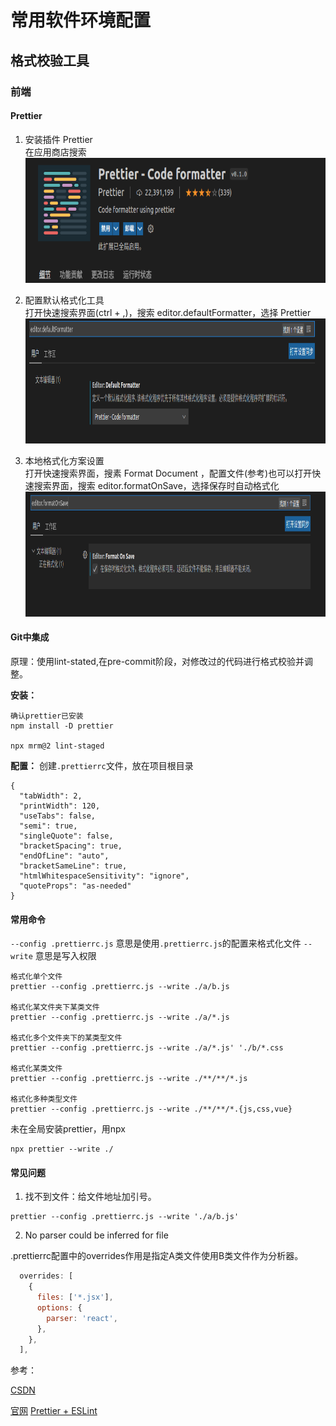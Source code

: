# 常用软件环境配置

## 格式校验工具

### 前端

#### Prettier

1. 安装插件 Prettier  
   在应用商店搜索
   <img src="_media/Prettier.png" width="800px" height="200px" alt="Prettier" />

2. 配置默认格式化工具  
   打开快速搜索界面(ctrl + ,)，搜索 editor.defaultFormatter，选择 Prettier
   <img src="_media/editor.defaultFormatter.png" width="800px" height="200px" alt="Prettier" />

3. 本地格式化方案设置  
   打开快速搜索界面，搜素 Format Document ，配置文件(参考)也可以打开快速搜索界面，搜索 editor.formatOnSave，选择保存时自动格式化
   <img src="_media/editor.formatOnSave.png" width="800px" height="200px" alt="Prettier" />

#### Git中集成
原理：使用lint-stated,在pre-commit阶段，对修改过的代码进行格式校验并调整。

**安装：**
```
确认prettier已安装
npm install -D prettier

npx mrm@2 lint-staged
```
**配置：**
创建```.prettierrc```文件，放在项目根目录  
```
{
  "tabWidth": 2,
  "printWidth": 120,
  "useTabs": false,
  "semi": true,
  "singleQuote": false,
  "bracketSpacing": true,
  "endOfLine": "auto",
  "bracketSameLine": true,
  "htmlWhitespaceSensitivity": "ignore",
  "quoteProps": "as-needed"
}
```

#### 常用命令
```--config .prettierrc.js``` 意思是使用```.prettierrc.js```的配置来格式化文件
```--write``` 意思是写入权限

```
格式化单个文件
prettier --config .prettierrc.js --write ./a/b.js

格式化某文件夹下某类文件
prettier --config .prettierrc.js --write ./a/*.js

格式化多个文件夹下的某类型文件
prettier --config .prettierrc.js --write ./a/*.js' './b/*.css

格式化某类文件
prettier --config .prettierrc.js --write ./**/**/*.js

格式化多种类型文件
prettier --config .prettierrc.js --write ./**/**/*.{js,css,vue}

```

未在全局安装prettier，用npx
```
npx prettier --write ./
```

#### 常见问题
1. 找不到文件：给文件地址加引号。
```
prettier --config .prettierrc.js --write './a/b.js'
```
2. No parser could be inferred for file

.prettierrc配置中的overrides作用是指定A类文件使用B类文件作为分析器。
```js
  overrides: [
    {
      files: ['*.jsx'],
      options: {
        parser: 'react',
      },
    },
  ],
  ```

参考：

[CSDN](https://blog.csdn.net/ganyingxie123456/article/details/105957586?spm=1001.2101.3001.6661.1&utm_medium=distribute.pc_relevant_t0.none-task-blog-2%7Edefault%7ECTRLIST%7Edefault-1-105957586-blog-108685176.pc_relevant_multi_platform_whitelistv1_exp2&depth_1-utm_source=distribute.pc_relevant_t0.none-task-blog-2%7Edefault%7ECTRLIST%7Edefault-1-105957586-blog-108685176.pc_relevant_multi_platform_whitelistv1_exp2&utm_relevant_index=1)

[官网](https://prettier.io/docs/en/index.html)
[Prettier + ESLint](https://juejin.cn/post/7008013389331070984#heading-2)
